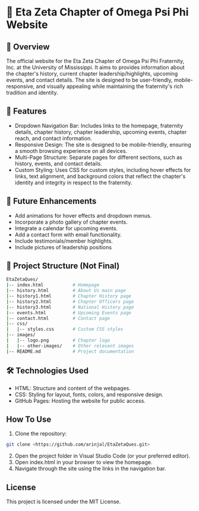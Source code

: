 # 🐶 Eta Zeta Chapter of Omega Psi Phi Website
## 💜 Overview
The official website for the Eta Zeta Chapter of Omega Psi Phi Fraternity, Inc. at the University of Mississippi. It aims to provides information about the chapter's history, current chapter leadership/highlights, upcoming events, and contact details. The site is designed to be user-friendly, mobile-responsive, and visually appealing while maintaining the fraternity's rich tradition and identity.

## 🌟 Features
 - Dropdown Navigation Bar: Includes links to the homepage, fraternity details, chapter history, chapter leadership, upcoming events, chapter reach, and contact information.
 - Responsive Design: The site is designed to be mobile-friendly, ensuring a smooth browsing experience on all devices.
 - Multi-Page Structure: Separate pages for different sections, such as history, events, and contact details.
 - Custom Styling: Uses CSS for custom styles, including hover effects for links, text alignment, and background colors that reflect the chapter's identity and integrity in respect to the fraternity.

## 🤩 Future Enhancements
 - Add animations for hover effects and dropdown menus.
 - Incorporate a photo gallery of chapter events.
 - Integrate a calendar for upcoming events.
 - Add a contact form with email functionality.
 - Include testimonials/member highlights.
 - Include pictures of leadership positions

## 📂 Project Structure (Not Final)
```bash
EtaZetaQues/
|-- index.html           # Homepage
|-- history.html         # About Us main page
|-- history1.html        # Chapter History page
|-- history2.html        # Chapter Officers page
|-- history3.html        # National History page
|-- events.html          # Upcoming Events page
|-- contact.html         # Contact page
|-- css/
|   |-- styles.css       # Custom CSS styles
|-- images/
|   |-- logo.png         # Chapter logo
|   |-- other-images/    # Other relevant images
|-- README.md            # Project documentation
```

## 🛠️  Technologies Used
- HTML: Structure and content of the webpages.
- CSS: Styling for layout, fonts, colors, and responsive design.
- GitHub Pages: Hosting the website for public access.

## How To Use
1. Clone the repository:
```bash
git clone <https://github.com/arinjal/EtaZetaQues.git>
```
2. Open the project folder in Visual Studio Code (or your preferred editor).
3. Open index.html in your browser to view the homepage.
4. Navigate through the site using the links in the navigation bar.

## License
This project is licensed under the MIT License.

